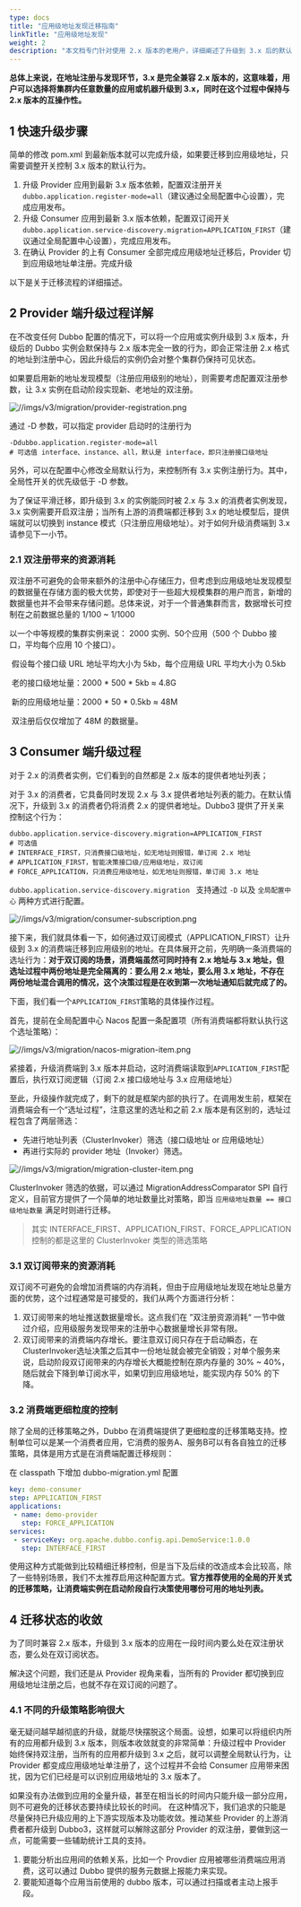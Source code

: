 ```yaml
---
type: docs
title: "应用级地址发现迁移指南"
linkTitle: "应用级地址发现"
weight: 2
description: "本文档专门针对使用 2.x 版本的老用户，详细阐述了升级到 3.x 后的默认地址注册与发现行为、如何平滑的迁移到新版本的地址模型。"
---
```


**总体上来说，在地址注册与发现环节，3.x 是完全兼容 2.x 版本的，这意味着，用户可以选择将集群内任意数量的应用或机器升级到 3.x，同时在这个过程中保持与 2.x 版本的互操作性。**



## 1 快速升级步骤

简单的修改 pom.xml 到最新版本就可以完成升级，如果要迁移到应用级地址，只需要调整开关控制 3.x 版本的默认行为。

1. 升级 Provider 应用到最新 3.x 版本依赖，配置双注册开关`dubbo.application.register-mode=all`（建议通过全局配置中心设置），完成应用发布。
2. 升级 Consumer 应用到最新 3.x 版本依赖，配置双订阅开关`dubbo.application.service-discovery.migration=APPLICATION_FIRST`（建议通过全局配置中心设置），完成应用发布。
3. 在确认 Provider 的上有 Consumer 全部完成应用级地址迁移后，Provider 切到应用级地址单注册。完成升级



以下是关于迁移流程的详细描述。

## 2 Provider 端升级过程详解

在不改变任何 Dubbo 配置的情况下，可以将一个应用或实例升级到 3.x 版本，升级后的 Dubbo 实例会默保持与 2.x 版本完全一致的行为，即会正常注册 2.x 格式的地址到注册中心，因此升级后的实例仍会对整个集群仍保持可见状态。



如果要启用新的地址发现模型（注册应用级别的地址），则需要考虑配置双注册参数，让 3.x 实例在启动阶段实现新、老地址的双注册。

![//imgs/v3/migration/provider-registration.png](/imgs/v3/migration/provider-registration.png)

通过 -D 参数，可以指定 provider 启动时的注册行为

```text
-Ddubbo.application.register-mode=all
# 可选值 interface、instance、all，默认是 interface，即只注册接口级地址
```



另外，可以在配置中心修改全局默认行为，来控制所有 3.x 实例注册行为。其中，全局性开关的优先级低于 -D 参数。



为了保证平滑迁移，即升级到 3.x 的实例能同时被 2.x 与 3.x 的消费者实例发现，3.x 实例需要开启双注册；当所有上游的消费端都迁移到 3.x 的地址模型后，提供端就可以切换到 instance 模式（只注册应用级地址）。对于如何升级消费端到 3.x 请参见下一小节。

### 2.1 双注册带来的资源消耗

双注册不可避免的会带来额外的注册中心存储压力，但考虑到应用级地址发现模型的数据量在存储方面的极大优势，即使对于一些超大规模集群的用户而言，新增的数据量也并不会带来存储问题。总体来说，对于一个普通集群而言，数据增长可控制在之前数据总量的 1/100 ~ 1/1000

以一个中等规模的集群实例来说： 2000 实例、50个应用（500 个 Dubbo 接口，平均每个应用 10 个接口）。

​	假设每个接口级 URL 地址平均大小为 5kb，每个应用级 URL 平均大小为 0.5kb

​	老的接口级地址量：2000 * 500 * 5kb ≈ 4.8G

​	新的应用级地址量：2000 * 50 * 0.5kb  ≈ 48M

​	双注册后仅仅增加了 48M 的数据量。



## 3 Consumer 端升级过程

对于 2.x 的消费者实例，它们看到的自然都是 2.x 版本的提供者地址列表；

对于 3.x 的消费者，它具备同时发现 2.x 与 3.x 提供者地址列表的能力。在默认情况下，升级到 3.x 的消费者仍将消费 2.x 的提供者地址。Dubbo3 提供了开关来控制这个行为：

```text
dubbo.application.service-discovery.migration=APPLICATION_FIRST
# 可选值 
# INTERFACE_FIRST，只消费接口级地址，如无地址则报错，单订阅 2.x 地址
# APPLICATION_FIRST，智能决策接口级/应用级地址，双订阅
# FORCE_APPLICATION，只消费应用级地址，如无地址则报错，单订阅 3.x 地址
```

`dubbo.application.service-discovery.migration ` 支持通过 `-D` 以及 `全局配置中心` 两种方式进行配置。



![//imgs/v3/migration/consumer-subscription.png](/imgs/v3/migration/consumer-subscription.png)


接下来，我们就具体看一下，如何通过双订阅模式（APPLICATION_FIRST）让升级到 3.x 的消费端迁移到应用级别的地址。在具体展开之前，先明确一条消费端的选址行为：**对于双订阅的场景，消费端虽然可同时持有 2.x 地址与 3.x 地址，但选址过程中两份地址是完全隔离的：要么用 2.x 地址，要么用 3.x 地址，不存在两份地址混合调用的情况，这个决策过程是在收到第一次地址通知后就完成了的。**



下面，我们看一个`APPLICATION_FIRST`策略的具体操作过程。

首先，提前在全局配置中心 Nacos 配置一条配置项（所有消费端都将默认执行这个选址策略）：

![//imgs/v3/migration/nacos-migration-item.png](/imgs/v3/migration/nacos-migration-item.png)



紧接着，升级消费端到 3.x 版本并启动，这时消费端读取到`APPLICATION_FIRST`配置后，执行双订阅逻辑（订阅 2.x 接口级地址与 3.x 应用级地址）



至此，升级操作就完成了，剩下的就是框架内部的执行了。在调用发生前，框架在消费端会有一个“选址过程”，注意这里的选址和之前 2.x 版本是有区别的，选址过程包含了两层筛选：

* 先进行地址列表（ClusterInvoker）筛选（接口级地址 or 应用级地址）
* 再进行实际的 provider 地址（Invoker）筛选。

![//imgs/v3/migration/migration-cluster-item.png](/imgs/v3/migration/migration-cluster-invoker.png)

ClusterInvoker 筛选的依据，可以通过 MigrationAddressComparator SPI 自行定义，目前官方提供了一个简单的地址数量比对策略，即当 `应用级地址数量 == 接口级地址数量` 满足时则进行迁移。

> 其实 INTERFACE_FIRST、APPLICATION_FIRST、FORCE_APPLICATION 控制的都是这里的 ClusterInvoker 类型的筛选策略

 

### 3.1 双订阅带来的资源消耗

双订阅不可避免的会增加消费端的内存消耗，但由于应用级地址发现在地址总量方面的优势，这个过程通常是可接受的，我们从两个方面进行分析：

1. 双订阅带来的地址推送数据量增长。这点我们在 ”双注册资源消耗“ 一节中做过介绍，应用级服务发现带来的注册中心数据量增长非常有限。
2. 双订阅带来的消费端内存增长。要注意双订阅只存在于启动瞬态，在ClusterInvoker选址决策之后其中一份地址就会被完全销毁；对单个服务来说，启动阶段双订阅带来的内存增长大概能控制在原内存量的 30% ~ 40%，随后就会下降到单订阅水平，如果切到应用级地址，能实现内存 50% 的下降。



### 3.2 消费端更细粒度的控制

除了全局的迁移策略之外，Dubbo 在消费端提供了更细粒度的迁移策略支持。控制单位可以是某一个消费者应用，它消费的服务A、服务B可以有各自独立的迁移策略，具体是用方式是在消费端配置迁移规则：

在 classpath 下增加 dubbo-migration.yml 配置

```yaml
key: demo-consumer
step: APPLICATION_FIRST
applications:
 - name: demo-provider
   step: FORCE_APPLICATION
services:
 - serviceKey: org.apache.dubbo.config.api.DemoService:1.0.0
   step: INTERFACE_FIRST
```

使用这种方式能做到比较精细迁移控制，但是当下及后续的改造成本会比较高，除了一些特别场景，我们不太推荐启用这种配置方式。**官方推荐使用的全局的开关式的迁移策略，让消费端实例在启动阶段自行决策使用哪份可用的地址列表。**



## 4 迁移状态的收敛

为了同时兼容 2.x 版本，升级到 3.x 版本的应用在一段时间内要么处在双注册状态，要么处在双订阅状态。

解决这个问题，我们还是从 Provider 视角来看，当所有的 Provider 都切换到应用级地址注册之后，也就不存在双订阅的问题了。

### 4.1 不同的升级策略影响很大

毫无疑问越早越彻底的升级，就能尽快摆脱这个局面。设想，如果可以将组织内所有的应用都升级到 3.x 版本，则版本收敛就变的非常简单：升级过程中 Provider 始终保持双注册，当所有的应用都升级到 3.x 之后，就可以调整全局默认行为，让 Provider 都变成应用级地址单注册了，这个过程并不会给 Consumer 应用带来困扰，因为它们已经是可以识别应用级地址的 3.x 版本了。

如果没有办法做到应用的全量升级，甚至在相当长的时间内只能升级一部分应用，则不可避免的迁移状态要持续比较长的时间。
在这种情况下，我们追求的只能是尽量保持已升级应用的上下游实现版本及功能收敛。推动某些 Provider 的上游消费者都升级到 Dubbo3，这样就可以解除这部分 Provider 的双注册，要做到这一点，可能需要一些辅助统计工具的支持。

1. 要能分析出应用间的依赖关系，比如一个 Provdier 应用被哪些消费端应用消费，这可以通过 Dubbo 提供的服务元数据上报能力来实现。
2. 要能知道每个应用当前使用的 dubbo 版本，可以通过扫描或者主动上报手段。

